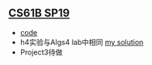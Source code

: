 ## [CS61B SP19](https://sp19.datastructur.es/)

- [code](https://github.com/cs-learning-every-day/cs61b-code)
- h4实验与Algs4 lab中相同 [my solution](https://github.com/cs-learning-every-day/algs4/tree/main/labs/percolation)
- Project3待做

